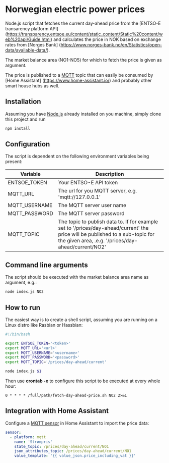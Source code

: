 # Norwegian electric power prices

Node.js script that fetches the current day-ahead price from the [ENTSO-E transarency platform API]
(https://transparency.entsoe.eu/content/static_content/Static%20content/web%20api/Guide.html)
and calculates the price in NOK based on exchange rates from [Norges Bank]
(https://www.norges-bank.no/en/Statistics/open-data/available-data/).

The market balance area (NO1-NO5) for which to fetch the price is given as argument.

The price is published to a [MQTT](https://mqtt.org) topic that can easily be consumed by [Home Assistant]
(https://www.home-assistant.io/) and probably other smart house hubs as well.

## Installation

Assuming you have [Node.js](https://nodejs.org/en/) already installed on you machine, simply clone this
project and run

```sh
npm install
```

## Configuration

The script is dependent on the following environment variables being present:

|Variable|Description|
|---|---|
|ENTSOE_TOKEN|Your ENTSO-E API token|
|MQTT_URL|The url for you MQTT server, e.g. 'mqtt://127.0.0.1'|
|MQTT_USERNAME|The MQTT server user name|
|MQTT_PASSWORD|The MQTT server password|
|MQTT_TOPIC|The topic to publish data to. If for example set to '/prices/day-ahead/current' the price will be published to a sub-topic for the given area, .e.g. '/prices/day-ahead/current/NO2'|

## Command line arguments

The script should be executed with the market balance area name as argument, e.g.:

```sh
node index.js NO2
```

## How to run

The easiest way is to create a shell script, assuming you are running on a Linux distro like Rasbian or Hassbian:

```sh
#!/bin/bash

export ENTSOE_TOKEN='<token>'
export MQTT_URL='<url>'
export MQTT_USERNAME='<username>'
export MQTT_PASSWORD='<password>'
export MQTT_TOPIC='/prices/day-ahead/current'

node index.js $1
```

Then use **crontab -e** to configure this script to be executed at every whole hour:

```
0 * * * * /full/path/fetch-day-ahead-price.sh NO2 2>&1
```

## Integration with Home Assistant

Configure a [MQTT sensor](https://www.home-assistant.io/components/sensor.mqtt/) in 
Home Assistant to import the price data:

```yaml
sensor:
  - platform: mqtt
    name: 'Strømpris'
    state_topic: /prices/day-ahead/current/NO1
    json_attributes_topic: /prices/day-ahead/current/NO1
    value_template: '{{ value_json.price_including_vat }}'
```
